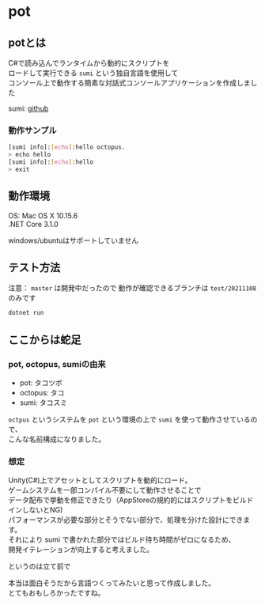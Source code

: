 # pot

## potとは
C#で読み込んでランタイムから動的にスクリプトを<br>
ロードして実行できる `sumi` という独自言語を使用して<br>
コンソール上で動作する簡素な対話式コンソールアプリケーションを作成しました<br>

sumi: [github](https://github.com/theta1220/sumi)

### 動作サンプル
```bash
[sumi info]:[echo]:hello octopus.
> echo hello
[sumi info]:[echo]:hello
> exit
```

## 動作環境
OS: Mac OS X 10.15.6<br>
.NET Core 3.1.0<br>

windows/ubuntuはサポートしていません<br>

## テスト方法
注意： `master` は開発中だったので
動作が確認できるブランチは `test/20211108` のみです
```bash
dotnet run
```

## ここからは蛇足
### pot, octopus, sumiの由来
* pot: タコツボ<br>
* octopus: タコ<br>
* sumi: タコスミ<br>

`octpus` というシステムを `pot` という環境の上で `sumi` を使って動作させているので、<br>
こんな名前構成になりました。

### 想定
Unity(C#)上でアセットとしてスクリプトを動的にロード。<br>
ゲームシステムを一部コンパイル不要にして動作させることで<br>
データ配布で挙動を修正できたり（AppStoreの規約的にはスクリプトをビルドインしないとNG)<br>
パフォーマンスが必要な部分とそうでない部分で、処理を分けた設計にできます。<br>
それにより sumi で書かれた部分ではビルド待ち時間がゼロになるため、<br>
開発イテレーションが向上すると考えました。<br>

というのは立て前で

本当は面白そうだから言語つくってみたいと思って作成しました。<br>
とてもおもしろかったですね。<br>
